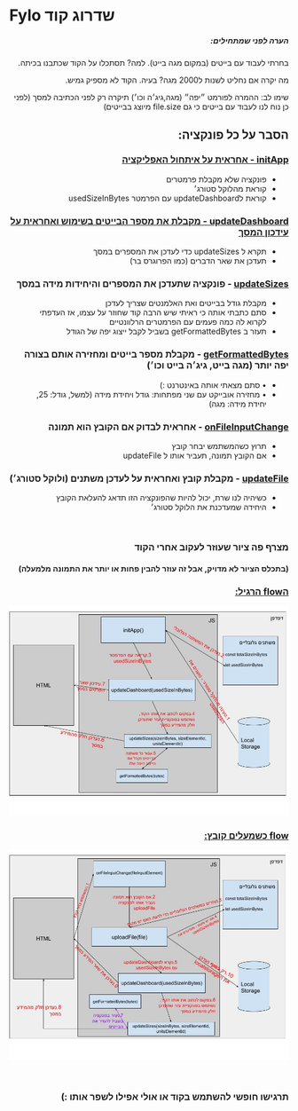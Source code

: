 # Fylo שדרוג קוד

<div dir="rtl">
<h5>הערה לפני שמתחילים:</h5>
<p> בחרתי לעבוד עם בייטים (במקום מגה בייט).
למה?
תסתכלו על הקוד שכתבנו בכיתה.
<p>
 מה יקרה אם נחליט לשנות ל2000 מגה? בעיה.
הקוד לא מספיק גמיש.
</p>
<p>
שימו לב: ההמרה לפורמט ״יפה״ (מגה,גיג׳ה וכו׳) תיקרה רק לפני הכתיבה למסך (לפני כן נוח לנו לעבוד עם בייטים כי גם file.size מיוצג בבייטים)
</p>
</p>
<h2 dir="rtl">
הסבר על כל פונקציה:
</h2>

<h3 dir="rtl" style="text-decoration: underline;">
<ins>initApp</ins> - אחראית על איתחול האפליקציה
</h3>
<ul>
<li>
פונקציה שלא מקבלת פרמטרים
</li>
<li>
 קוראת מהלוקל סטורג׳
</li>
<li>
 קוראת לupdateDashboard עם הפרמטר usedSizeInBytes
</li>
</ul>
<h3 dir="rtl" style="text-decoration: underline;">
<ins>updateDashboard</ins> - מקבלת את מספר הבייטים בשימוש ואחראית על עידכון המסך
</h3>
<ul>
<li>
 תקרא ל updateSizes כדי לעדכן את המספרים במסך
</li>
<li>
 תעדכן את שאר הדברים (כמו הפרוגרס בר)
</li>
</ul>
<h3 dir="rtl">
<ins>updateSizes</ins> - פונקציה שתעדכן את המספרים והיחידות מידה במסך
</h3>
<ul>
<li>
 מקבלת גודל בבייטים ואת האלמנטים שצריך לעדכן
</li>
<li>
 סתם כתבתי אותה כי ראיתי שיש הרבה קוד שחוזר על עצמו, אז העדפתי לקרוא לה כמה פעמים עם הפרמטרים הרלוונטיים
</li>
<li>
 תעזר ב getFormattedBytes בשביל לקבל ייצוג יפה של הגודל
</li>
</ul>
<h3 dir="rtl">
<ins>getFormattedBytes</ins> - מקבלת מספר בייטים ומחזירה אותם בצורה יפה יותר (מגה בייט, גיג׳ה בייט וכו׳)
</h3>
<ul>
<li>
• סתם מצאתי אותה באינטרנט :)
</li>
<li>
• מחזירה אובייקט עם שני מפתחות: גודל ויחידת מידה (למשל, גודל: 25, יחידת מידה: מגה)
</li>
</ul>
<h3 dir="rtl">
<ins>onFileInputChange</ins> - אחראית לבדוק אם הקובץ הוא תמונה
</h3>
<ul>
<li>
 תרוץ כשהמשתמש יבחר קובץ
</li>
<li>
 אם הקובץ תמונה, תעביר אותו ל updateFile
</li>
</ul>
<h3 dir="rtl">
<ins>updateFile</ins> - מקבלת קובץ ואחראית על לעדכן משתנים (ולוקל סטורג׳)
</h3>
<ul>
<li>
 כשיהיה לנו שרת, יכול להיות שהפונקציה הזו תדאג להעלאת הקובץ
</li>
<li>
 היחידה שמעדכנת את הלוקל סטורג׳
</li>
</ul>
</div>

<br/>

<div dir="rtl">
<h3>
מצרף פה ציור שעוזר לעקוב אחרי הקוד
</h3>
<h4>
(בתכלס הציור לא מדויק, אבל זה עוזר להבין פחות או יותר את התמונה מלמעלה)
</h4>

<h3 dir="rtl">
<ins>
הflow הרגיל:
</ins>
</h3>


![!init](./architecture/init.jpeg)

<h3 dir="rtl">
<ins>
flow כשמעלים קובץ:
</ins>
</h3>

![!uploadFile](./architecture/uploadFile.jpeg)

<br/>
<h3>
תרגישו חופשי להשתמש בקוד או אולי אפילו לשפר אותו :)
</h3>
</div>